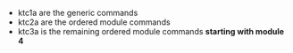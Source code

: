 
* ktc1a are the generic commands
* ktc2a are the ordered module commands
* ktc3a is the remaining ordered module commands **starting with module 4**
